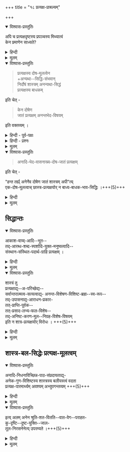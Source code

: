 +++
title = "१८ प्रत्यक्ष-प्राबल्यम्"

+++

<details open><summary>विश्वास-प्रस्तुतिः</summary>

अपि च प्रत्यक्षदृष्टस्य प्रपञ्चस्य मिथ्यात्वं  
केन प्रमाणेन साध्यते? 
</details>

<details><summary>हिन्दी</summary>

अद्वै अद्वैतियोँ ने माना है कि शास्त्र बाधक है, और प्रत्यक्ष बाध्य है । इस अर्थ का खण्डन करते हुये श्रीरामानुज स्वामी जी ने यह प्रश्न किया है कि प्रत्यक्ष प्रमाण से प्रपञ्च सत्य दिखाई देता है । इस प्रपञ्च का मिथ्यात्व किस प्रमाण से सिद्ध होता है ? 
</details>


<details><summary>मूलम्</summary>

अपि च प्रत्यक्षदृष्टस्य प्रपञ्चस्य मिथ्यात्वं केन प्रमाणेन साध्यते? 
</details>


<details open><summary>विश्वास-प्रस्तुतिः</summary>

> प्रत्यक्षस्य दोष-मूलत्वेन  
+अन्यथा--सिद्धि-संभवान्  
निर्दोषं शास्त्रम् अनन्यथा-सिद्धं  
प्रत्यक्षस्य बाधकम् 

इति चेत् -  

> केन दोषेण  
जातं प्रत्यक्षम् अनन्तभेद-विषयम् 

इति वक्तव्यम् । 
</details>

<details><summary>हिन्दी - पूर्व-पक्षः</summary>

इस प्रश्न के उत्तर में अद्वैती कहते हैं कि  
प्रत्यक्ष के मूल में दोष है,  
दोष से प्रत्यक्ष होते हैं,  
दोषमूलक होने से प्रत्यक्ष प्रमाण नहीं बन सकते, वे अप्रमाण कोटि में रक्खे जा सकते हैं ।  
शास्त्र दोषरहित है,  
अप्रमारणकोटि में रक्खा नहीं जा सकता ।  
उसे प्रमाण मानना ही होगा ।  

ऐसी स्थिति में निर्दोष शास्त्र से दोषमूलक प्रत्यक्ष बाधित हो जाता है । शास्त्र,  
प्रपञ्च को मिथ्या बतलाता है ।  
प्रत्यक्ष प्रपञ्च को सत्य सिद्ध करता है ।  
शास्त्र और प्रत्यक्ष में विरोध है ।  
विरोध होने पर शास्त्र से प्रत्यक्ष कट जाता है।  
शास्त्र निर्दोष होने से प्रबल है, प्रत्यक्ष, दोषमूलक होने से दुर्बल है ।  
शास्त्र के बल पर प्रपञ्च मिथ्या माना जाता है।  
यह अद्वैती का कथन है ।  
</details>

<details><summary>हिन्दी - प्रश्नः</summary>

[[११४]]  

इस पर श्रीरामानुज स्वामी जी ने यह प्रश्न रक्खा कि  
विभिन्न प्रकार के प्रत्यक्षों से  
यह नानाप्रकार का भेद, प्रपञ्च सिद्ध होता है ।  
इन सभी प्रत्यक्षों में  
कौनसा दोष लागू होता है ।  
तिमिर इत्यादि दोष सभी प्रत्यक्षों में लागू नहीं होते ।  
किस दोष के कारण ये  
सभी प्रत्यक्ष उत्पन्न होते हैं ? यह प्रश्न है ।  

</details>



<details><summary>मूलम्</summary>

प्रत्यक्षस्य दोषमूलत्वेनान्यथासिद्धिसंभवान् निर्दोषं शास्त्रम् अनन्यथासिद्धं प्रत्यक्षस्य बाधकम् इति चेत् -  
केन दोषेण जातं प्रत्यक्षम् अनन्तभेदविषयम् इति वक्तव्यम् । 

</details>

<details open><summary>विश्वास-प्रस्तुतिः</summary>

> अनादि-भेद-वासनाख्य-दोष-जातं प्रत्यक्षम् 

इति चेत् -  

"हन्त तर्ह्य् अनेनैव दोषेण जातं शास्त्रम् अपी"त्य्  
एक-दोष-मूलत्वाच् छास्त्र-प्रत्यक्षयोर् न बाध्य-बाधक-भाव-सिद्धिः ।+++(5)+++
</details>

<details><summary>हिन्दी</summary>

इस प्रश्न के उत्तर में अद्वैती ने कहा कि  
अनादिकाल से होने वाली भदवासना ही महान् दोष है,  
इस दोष से प्रत्यक्ष उत्पन्न होते हैं,  
अतएव वे अप्रमाण हैं ।  
इस उत्तर को पाकर श्रीरामानुज स्वामी जी ने कहा कि  
तब तो आपके मत के अनुसार शास्त्र के मूल में भी यह भेदवासना दोष रहता है ।  
शास्त्र और प्रत्यक्ष दोनों के मूल में भेदवासना दोष काम कर रहा है ।  
दोनों ही एक दोषमूलक हैं ऐसी स्थिति में इनमें बाध्यबाधकभाव हो नहीं सकता क्योंकि दोनों समान बल वाले हैं ।  

दुर्बल और प्रबल में ही बाध्यबाधकभाव होता है।  
किंच, इनमें बाध्यबाधकभाव मानना भी उचित नहीं क्योंकि दोनों के विषय भिन्न २ हैं ।  

</details>


<details><summary>मूलम्</summary>

अनादिभेदवासनाख्यदोषजातं प्रत्यक्षम् इति चेत् -  
हन्त तर्ह्य् अनेनैव दोषेण जातं शास्त्रम् अपीत्य् एकदोषमूलत्वाच् छास्त्रप्रत्यक्षयोर् न बाध्यबाधकभावसिद्धिः ।

</details>


## सिद्धान्तः
<details open><summary>विश्वास-प्रस्तुतिः</summary>

आकाश-वाय्व्-आदि--भूत--  
तद्-आरब्ध-शब्द-स्पर्शादि-युक्त-मनुष्यत्वादि--  
संस्थान-संस्थित-पदार्थ-ग्राहि प्रत्यक्षम् । 
</details>

<details><summary>हिन्दी</summary>

आकाश और वायु इत्यादि पंचमहाभूत तथा इनसे बने हुये एवं शब्दस्पर्शादिगुणयुक्त मनुष्य आदि पदार्थ - जो मनुष्यत्व और मृगत्व इत्यादि सन्निवेशों में रहते हैं   
प्रत्यक्ष प्रमाण के विषय हैं ।  
प्रत्यक्ष प्रमाण इन पदार्थों का ग्रहण करता है ।  
</details>


<details><summary>मूलम्</summary>

आकाशवाय्वादिभूततदारब्धशब्दस्पर्शादियुक्तमनुष्यत्वादिसंस्थानसंस्थितपदार्थग्राहि प्रत्यक्षम् । 
</details>

<details open><summary>विश्वास-प्रस्तुतिः</summary>

शास्त्रं तु  
प्रत्यक्षाद्य्--अ-परिच्छेद्य--  
सर्वान्तरात्मत्व-सत्यत्वाद्य्- 
अनन्त-विशेषण-विशिष्ट-ब्रह्म--स्व-रूप--  
तद्-उपासनाद्य्-आराधन-प्रकार-  
तत्-प्राप्ति-पूर्वक--  
तत्-प्रसाद-लभ्य-फल-विशेष--  
तद्-अनिष्ट-करण-मूल--निग्रह-विशेष-विषयम्  
इति न शात्र-प्रत्यक्षयोर् विरोधः । +++(5)+++
</details>

<details><summary>हिन्दी</summary>

प्रत्यक्ष आदि प्रमाणों से सिद्ध न होने वाले निम्नलिखित पदार्थ शास्त्र के विषय हैं । वे ये हैं कि  
(१) सर्वान्तरात्मत्व और सत्यत्व इत्यादि अनन्त विशेषताओं से युक्त ब्रह्मस्वरूप शास्त्र का विषय है  
(२) उस ब्रह्म का आराधन बनने वाले ब्रह्मोपासन याग और दान इत्यादि धर्म भी शास्त्र के विषय हैं ।  
(३) उस ब्रह्म के अनुग्रह से प्राप्त होने वाले मोक्ष अर्थात् ब्रह्मप्राप्ति इत्यादि चारों पुरुषार्थ शास्त्र के विषय हैं ।  
(४) उस ब्रह्म के प्रति अनिष्टाचरण करने से होने वाले निग्रहसंकल्प और उसके द्वारा मिलने वाले नाना प्रकार के दण्ड भी शास्त्र के विषय हैं इन अर्थों को बतलाने के लिये शास्त्र प्रवृत्त हैं ।  

इस विवेचन से स्पष्ट हो जाता है कि शास्त्र और प्रत्यक्ष का विषय भिन्न २ है ।  
इनमें कोई विरोध नहीं ऐसी स्थिति में इनमें बाध्यबाधकभाव हो नहीं सकता । 

</details>


<details><summary>मूलम्</summary>

शास्त्रं तु प्रत्यक्षाद्यपरिच्छेद्यसर्वान्तरात्मत्वसत्यत्वाद्यनन्तविशेषणविशिष्टब्रह्मस्वरूपतदुपासनाद्याराधनप्रकारतत्प्राप्तिपूर्वकतत्प्रसादलभ्यफलविशेषतदनिष्टकरणमूलनिग्रहविशेषविषयम् इति न शात्रप्रत्यक्षयोर् विरोधः । 
</details>

## शास्त्र-बल-सिद्धेः प्रत्यक्ष-मूलत्वम्
<details open><summary>विश्वास-प्रस्तुतिः</summary>

अनादि-निधनाविच्छिन्न-पाठ-संप्रदायताद्य्-  
अनेक-गुण-विशिष्टस्य शास्त्रस्य बलीयस्त्वं वदता  
प्रत्यक्ष-पारमार्थ्यम् अवश्यम् अभ्युपगन्तव्यम् +++(5)+++
</details>

<details><summary>हिन्दी</summary>

किंच, अद्वैतियोँ को भी प्रत्यक्ष को प्रमाण मानना पड़ेगा।  
जो अद्वैतवादी शास्त्र को प्रबल एवं प्रत्यक्ष को दुर्बल मानते हैं  
उनको भी प्रत्यक्ष से ही शास्त्रस्वरूप की सिद्धि माननी होगी ।  

शास्त्र है इसमें क्या प्रमाण है ?  
ऐसा प्रश्न उपस्थित होने पर उन्हें  
यही उत्तर देना होगा कि हम श्रोत्रेन्द्रिय से शास्त्र को सुनते हैं,  
इसलिये शास्त्र हैं ।  

यहाँ प्रत्यक्ष से ही शास्त्र सिद्ध होता है ।  
शास्त्र प्रमाण है इसमें क्या प्रमाण है ?  
ऐसा प्रश्न उपस्थित होने पर  
उन्हें यही उत्तर देना होगा कि  
वेदादि शास्त्र अपौरुषेय हैं,  
नित्य हैं,  
इनका पाठसम्प्रदाय अविच्छिन्न है,  
इन कारणों से वेदादिशास्त्र प्रमाण हैं ।  

इन कारणों को प्रत्यक्ष अथवा प्रत्यक्षमूलक अनुमान से  
सिद्ध करना होगा ।  

इस विवेचन से सिद्ध होता है कि अद्वैतियों को भी  
प्रत्यक्ष को प्रमाण मानना होगा।  
सभी प्रत्यक्ष वाध्य नहीं हो सकते ।  

इस प्रकार विवेचना करके श्रीरामानुज स्वामी जी ने  
शास्त्र और प्रत्यक्ष में बाध्यबाधकभाव का निराकरण कर सामरस्य की स्थापना की ।  

</details>


<details><summary>मूलम्</summary>

अनादिनिधनाविच्छिन्नपाठसंप्रदायताद्यनेकगुणविशिष्टस्य शास्त्रस्य बलीयस्त्वं वदता प्रत्यक्षपारमार्थ्यम् अवश्यम् अभ्युपगन्तव्यम्
</details>


<details open><summary>विश्वास-प्रस्तुतिः</summary>

इत्य् अलम् अनेन श्रुति-शत-वितति--वात-वेग--पराहत-  
कु-दृष्टि--दुष्ट-युक्ति--जाल-  
तूल-निरसनेनेत्य् उपरम्यते ।+++(5)+++
</details>

<details><summary>हिन्दी</summary>

[[११५]]  

अन्त में श्रीरामानुज स्वामी जी ने अद्वैतसिद्धान्तसमालोचन का उपसंहार करते हुये यह कहा कि उपनिषदों का अपार्थ करने वाले श्रीशंकराचार्य इत्यादि कुदृष्टि विद्वानों के द्वारा शास्त्रार्थ में रक्खी जाने वाली दुष्ट युक्तियों का समूह तूलों के समान हैं। जिस प्रकार तूल वायुवेग से उड़ जाते हैं, टिकते नहीं, वैसे ही यह युक्तिजाल भी वेदशास्त्रविस्तार के सामने टिकने वाला नहीं है, यह युक्तिजाल वेदशास्त्र वाक्यों से खण्डित हो जाता है । 

वेदशास्त्रविस्ताररूप वायुवेग के सामने ये कुदृष्टियों द्वारा वर्णित दुष्ट युक्तिजालरूप तूल टिक नहीं सकता, उसको विस्तार से निराकरण करने की क्या आवश्यकता है । अब तक जो समालोचना की गई है, यही पर्याप्त है । इस प्रकार कहकर श्रीरामानुज स्वामी जी ने अद्वैत सिद्धान्त की समालोचना का उपसंहार किया है ।  

</details>


<details><summary>मूलम्</summary>

इत्य् अलम् अनेन श्रुतिशतविततिवातवेगपराहतकुदृष्टिदुष्टयुक्तिजालतूलनिरसनेनेत्य् उपरम्यते ।
</details>